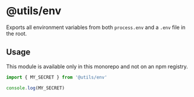 # @utils/env

Exports all environment variables from both `process.env` and a `.env` file in the root.

## Usage

This module is available only in this monorepo and not on an npm registry.

```js
import { MY_SECRET } from '@utils/env'

console.log(MY_SECRET)
```
